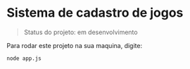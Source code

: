<h1>Sistema de cadastro de jogos</h1>

> Status do projeto: em desenvolvimento

Para rodar este projeto na sua maquina, digite:

```
node app.js

```
